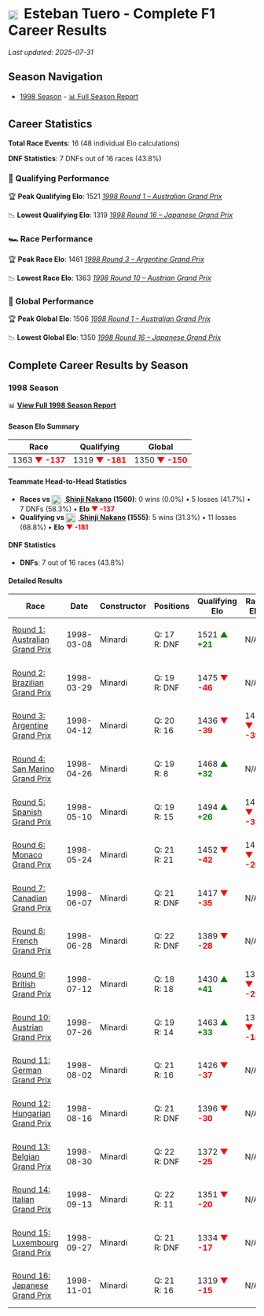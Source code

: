 # <img src="https://upload.wikimedia.org/wikipedia/commons/1/1a/Flag_of_Argentina.svg" alt="Argentina" width="20" height="auto" style="vertical-align: middle; margin-right: 5px;" onerror="this.outerHTML='🇦🇷'; this.style.marginRight='5px';"/> Esteban Tuero - Complete F1 Career Results

*Last updated: 2025-07-31*

## Season Navigation

- [1998 Season](#1998-season) - [📊 Full Season Report](../seasons/1998-season-report)

## Career Statistics

**Total Race Events**: 16 (48 individual Elo calculations)

**DNF Statistics**: 7 DNFs out of 16 races (43.8%)

### 🏁 Qualifying Performance

🏆 **Peak Qualifying Elo**: 1521
   *[1998 Round 1 – Australian Grand Prix](../seasons/1998-season-report#round-1-australian-grand-prix)*

📉 **Lowest Qualifying Elo**: 1319
   *[1998 Round 16 – Japanese Grand Prix](../seasons/1998-season-report#round-16-japanese-grand-prix)*

### 🏎️ Race Performance

🏆 **Peak Race Elo**: 1461
   *[1998 Round 3 – Argentine Grand Prix](../seasons/1998-season-report#round-3-argentine-grand-prix)*

📉 **Lowest Race Elo**: 1363
   *[1998 Round 10 – Austrian Grand Prix](../seasons/1998-season-report#round-10-austrian-grand-prix)*

### 🌟 Global Performance

🏆 **Peak Global Elo**: 1506
   *[1998 Round 1 – Australian Grand Prix](../seasons/1998-season-report#round-1-australian-grand-prix)*

📉 **Lowest Global Elo**: 1350
   *[1998 Round 16 – Japanese Grand Prix](../seasons/1998-season-report#round-16-japanese-grand-prix)*


## Complete Career Results by Season

### 1998 Season

📊 **[View Full 1998 Season Report](../seasons/1998-season-report)**

#### Season Elo Summary

| Race | Qualifying | Global |
|------|------------|--------|
| 1363 **<span style="color: red;">▼ -137</span>** | 1319 **<span style="color: red;">▼ -181</span>** | 1350 **<span style="color: red;">▼ -150</span>** |

#### Teammate Head-to-Head Statistics

- **Races vs [<img src="https://upload.wikimedia.org/wikipedia/commons/9/9e/Flag_of_Japan.svg" alt="Japan" width="20" height="auto" style="vertical-align: middle; margin-right: 5px;" onerror="this.outerHTML='🇯🇵'; this.style.marginRight='5px';"/> Shinji Nakano](shinji-nakano) (1560)**: 0 wins (0.0%) • 5 losses (41.7%) • 7 DNFs (58.3%) • **Elo **<span style="color: red;">▼ -137</span>****
- **Qualifying vs [<img src="https://upload.wikimedia.org/wikipedia/commons/9/9e/Flag_of_Japan.svg" alt="Japan" width="20" height="auto" style="vertical-align: middle; margin-right: 5px;" onerror="this.outerHTML='🇯🇵'; this.style.marginRight='5px';"/> Shinji Nakano](shinji-nakano) (1555)**: 5 wins (31.3%) • 11 losses (68.8%) • **Elo **<span style="color: red;">▼ -181</span>****


#### DNF Statistics

- **DNFs**: 7 out of 16 races (43.8%)

#### Detailed Results

| Race | Date | Constructor | Positions | Qualifying Elo | Race Elo | Global Elo | Teammate |
|------|------|-------------|-----------|----------------|----------|------------|----------|
| [Round 1: Australian Grand Prix](../seasons/1998-season-report#round-1-australian-grand-prix) | 1998-03-08 | Minardi | Q: 17<br/>R: DNF | 1521 **<span style="color: green;">▲ +21</span>** | N/A | 1506 **<span style="color: green;">▲ +6</span>** | [<img src="https://upload.wikimedia.org/wikipedia/commons/9/9e/Flag_of_Japan.svg" alt="Japan" width="20" height="auto" style="vertical-align: middle; margin-right: 5px;" onerror="this.outerHTML='🇯🇵'; this.style.marginRight='5px';"/> Shinji Nakano](shinji-nakano)<br/>Q: 22<br/>R: DNF |
| [Round 2: Brazilian Grand Prix](../seasons/1998-season-report#round-2-brazilian-grand-prix) | 1998-03-29 | Minardi | Q: 19<br/>R: DNF | 1475 **<span style="color: red;">▼ -46</span>** | N/A | 1493 **<span style="color: red;">▼ -14</span>** | [<img src="https://upload.wikimedia.org/wikipedia/commons/9/9e/Flag_of_Japan.svg" alt="Japan" width="20" height="auto" style="vertical-align: middle; margin-right: 5px;" onerror="this.outerHTML='🇯🇵'; this.style.marginRight='5px';"/> Shinji Nakano](shinji-nakano)<br/>Q: 18<br/>R: 21 |
| [Round 3: Argentine Grand Prix](../seasons/1998-season-report#round-3-argentine-grand-prix) | 1998-04-12 | Minardi | Q: 20<br/>R: 16 | 1436 **<span style="color: red;">▼ -39</span>** | 1461 **<span style="color: red;">▼ -39</span>** | 1454 **<span style="color: red;">▼ -39</span>** | [<img src="https://upload.wikimedia.org/wikipedia/commons/9/9e/Flag_of_Japan.svg" alt="Japan" width="20" height="auto" style="vertical-align: middle; margin-right: 5px;" onerror="this.outerHTML='🇯🇵'; this.style.marginRight='5px';"/> Shinji Nakano](shinji-nakano)<br/>Q: 19<br/>R: 13 |
| [Round 4: San Marino Grand Prix](../seasons/1998-season-report#round-4-san-marino-grand-prix) | 1998-04-26 | Minardi | Q: 19<br/>R: 8 | 1468 **<span style="color: green;">▲ +32</span>** | N/A | 1463 **<span style="color: green;">▲ +10</span>** | [<img src="https://upload.wikimedia.org/wikipedia/commons/9/9e/Flag_of_Japan.svg" alt="Japan" width="20" height="auto" style="vertical-align: middle; margin-right: 5px;" onerror="this.outerHTML='🇯🇵'; this.style.marginRight='5px';"/> Shinji Nakano](shinji-nakano)<br/>Q: 21<br/>R: DNF |
| [Round 5: Spanish Grand Prix](../seasons/1998-season-report#round-5-spanish-grand-prix) | 1998-05-10 | Minardi | Q: 19<br/>R: 15 | 1494 **<span style="color: green;">▲ +26</span>** | 1429 **<span style="color: red;">▼ -32</span>** | 1449 **<span style="color: red;">▼ -15</span>** | [<img src="https://upload.wikimedia.org/wikipedia/commons/9/9e/Flag_of_Japan.svg" alt="Japan" width="20" height="auto" style="vertical-align: middle; margin-right: 5px;" onerror="this.outerHTML='🇯🇵'; this.style.marginRight='5px';"/> Shinji Nakano](shinji-nakano)<br/>Q: 20<br/>R: 14 |
| [Round 6: Monaco Grand Prix](../seasons/1998-season-report#round-6-monaco-grand-prix) | 1998-05-24 | Minardi | Q: 21<br/>R: 21 | 1452 **<span style="color: red;">▼ -42</span>** | 1403 **<span style="color: red;">▼ -26</span>** | 1418 **<span style="color: red;">▼ -31</span>** | [<img src="https://upload.wikimedia.org/wikipedia/commons/9/9e/Flag_of_Japan.svg" alt="Japan" width="20" height="auto" style="vertical-align: middle; margin-right: 5px;" onerror="this.outerHTML='🇯🇵'; this.style.marginRight='5px';"/> Shinji Nakano](shinji-nakano)<br/>Q: 19<br/>R: 9 |
| [Round 7: Canadian Grand Prix](../seasons/1998-season-report#round-7-canadian-grand-prix) | 1998-06-07 | Minardi | Q: 21<br/>R: DNF | 1417 **<span style="color: red;">▼ -35</span>** | N/A | 1407 **<span style="color: red;">▼ -10</span>** | [<img src="https://upload.wikimedia.org/wikipedia/commons/9/9e/Flag_of_Japan.svg" alt="Japan" width="20" height="auto" style="vertical-align: middle; margin-right: 5px;" onerror="this.outerHTML='🇯🇵'; this.style.marginRight='5px';"/> Shinji Nakano](shinji-nakano)<br/>Q: 18<br/>R: 7 |
| [Round 8: French Grand Prix](../seasons/1998-season-report#round-8-french-grand-prix) | 1998-06-28 | Minardi | Q: 22<br/>R: DNF | 1389 **<span style="color: red;">▼ -28</span>** | N/A | 1399 **<span style="color: red;">▼ -8</span>** | [<img src="https://upload.wikimedia.org/wikipedia/commons/9/9e/Flag_of_Japan.svg" alt="Japan" width="20" height="auto" style="vertical-align: middle; margin-right: 5px;" onerror="this.outerHTML='🇯🇵'; this.style.marginRight='5px';"/> Shinji Nakano](shinji-nakano)<br/>Q: 21<br/>R: DNF |
| [Round 9: British Grand Prix](../seasons/1998-season-report#round-9-british-grand-prix) | 1998-07-12 | Minardi | Q: 18<br/>R: 18 | 1430 **<span style="color: green;">▲ +41</span>** | 1381 **<span style="color: red;">▼ -22</span>** | 1396 **<span style="color: red;">▼ -3</span>** | [<img src="https://upload.wikimedia.org/wikipedia/commons/9/9e/Flag_of_Japan.svg" alt="Japan" width="20" height="auto" style="vertical-align: middle; margin-right: 5px;" onerror="this.outerHTML='🇯🇵'; this.style.marginRight='5px';"/> Shinji Nakano](shinji-nakano)<br/>Q: 19<br/>R: 8 |
| [Round 10: Austrian Grand Prix](../seasons/1998-season-report#round-10-austrian-grand-prix) | 1998-07-26 | Minardi | Q: 19<br/>R: 14 | 1463 **<span style="color: green;">▲ +33</span>** | 1363 **<span style="color: red;">▼ -18</span>** | 1393 **<span style="color: red;">▼ -3</span>** | [<img src="https://upload.wikimedia.org/wikipedia/commons/9/9e/Flag_of_Japan.svg" alt="Japan" width="20" height="auto" style="vertical-align: middle; margin-right: 5px;" onerror="this.outerHTML='🇯🇵'; this.style.marginRight='5px';"/> Shinji Nakano](shinji-nakano)<br/>Q: 21<br/>R: 11 |
| [Round 11: German Grand Prix](../seasons/1998-season-report#round-11-german-grand-prix) | 1998-08-02 | Minardi | Q: 21<br/>R: 16 | 1426 **<span style="color: red;">▼ -37</span>** | N/A | 1382 **<span style="color: red;">▼ -11</span>** | [<img src="https://upload.wikimedia.org/wikipedia/commons/9/9e/Flag_of_Japan.svg" alt="Japan" width="20" height="auto" style="vertical-align: middle; margin-right: 5px;" onerror="this.outerHTML='🇯🇵'; this.style.marginRight='5px';"/> Shinji Nakano](shinji-nakano)<br/>Q: 20<br/>R: DNF |
| [Round 12: Hungarian Grand Prix](../seasons/1998-season-report#round-12-hungarian-grand-prix) | 1998-08-16 | Minardi | Q: 21<br/>R: DNF | 1396 **<span style="color: red;">▼ -30</span>** | N/A | 1373 **<span style="color: red;">▼ -9</span>** | [<img src="https://upload.wikimedia.org/wikipedia/commons/9/9e/Flag_of_Japan.svg" alt="Japan" width="20" height="auto" style="vertical-align: middle; margin-right: 5px;" onerror="this.outerHTML='🇯🇵'; this.style.marginRight='5px';"/> Shinji Nakano](shinji-nakano)<br/>Q: 19<br/>R: 15 |
| [Round 13: Belgian Grand Prix](../seasons/1998-season-report#round-13-belgian-grand-prix) | 1998-08-30 | Minardi | Q: 22<br/>R: DNF | 1372 **<span style="color: red;">▼ -25</span>** | N/A | 1365 **<span style="color: red;">▼ -7</span>** | [<img src="https://upload.wikimedia.org/wikipedia/commons/9/9e/Flag_of_Japan.svg" alt="Japan" width="20" height="auto" style="vertical-align: middle; margin-right: 5px;" onerror="this.outerHTML='🇯🇵'; this.style.marginRight='5px';"/> Shinji Nakano](shinji-nakano)<br/>Q: 21<br/>R: 8 |
| [Round 14: Italian Grand Prix](../seasons/1998-season-report#round-14-italian-grand-prix) | 1998-09-13 | Minardi | Q: 22<br/>R: 11 | 1351 **<span style="color: red;">▼ -20</span>** | N/A | 1359 **<span style="color: red;">▼ -6</span>** | [<img src="https://upload.wikimedia.org/wikipedia/commons/9/9e/Flag_of_Japan.svg" alt="Japan" width="20" height="auto" style="vertical-align: middle; margin-right: 5px;" onerror="this.outerHTML='🇯🇵'; this.style.marginRight='5px';"/> Shinji Nakano](shinji-nakano)<br/>Q: 21<br/>R: DNF |
| [Round 15: Luxembourg Grand Prix](../seasons/1998-season-report#round-15-luxembourg-grand-prix) | 1998-09-27 | Minardi | Q: 21<br/>R: DNF | 1334 **<span style="color: red;">▼ -17</span>** | N/A | 1354 **<span style="color: red;">▼ -5</span>** | [<img src="https://upload.wikimedia.org/wikipedia/commons/9/9e/Flag_of_Japan.svg" alt="Japan" width="20" height="auto" style="vertical-align: middle; margin-right: 5px;" onerror="this.outerHTML='🇯🇵'; this.style.marginRight='5px';"/> Shinji Nakano](shinji-nakano)<br/>Q: 20<br/>R: 15 |
| [Round 16: Japanese Grand Prix](../seasons/1998-season-report#round-16-japanese-grand-prix) | 1998-11-01 | Minardi | Q: 21<br/>R: 16 | 1319 **<span style="color: red;">▼ -15</span>** | N/A | 1350 **<span style="color: red;">▼ -4</span>** | [<img src="https://upload.wikimedia.org/wikipedia/commons/9/9e/Flag_of_Japan.svg" alt="Japan" width="20" height="auto" style="vertical-align: middle; margin-right: 5px;" onerror="this.outerHTML='🇯🇵'; this.style.marginRight='5px';"/> Shinji Nakano](shinji-nakano)<br/>Q: 20<br/>R: DNF |

